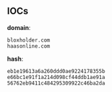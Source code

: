 
## IOCs

__domain__:

```text
bloxholder.com
haasonline.com
```
__hash__:

```text
eb1e19613a6a260ddd0ae9224178355b
e66bc1e91f1a214d098cf44ddb1ae91a
56762eb9411c484295309922c46ba2da
```